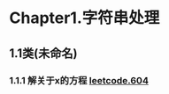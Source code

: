 # Chapter1.字符串处理



##  1.1类(未命名)



###   1.1.1 解关于x的方程 [leetcode.604](https://leetcode.cn/problems/solve-the-equation/)
